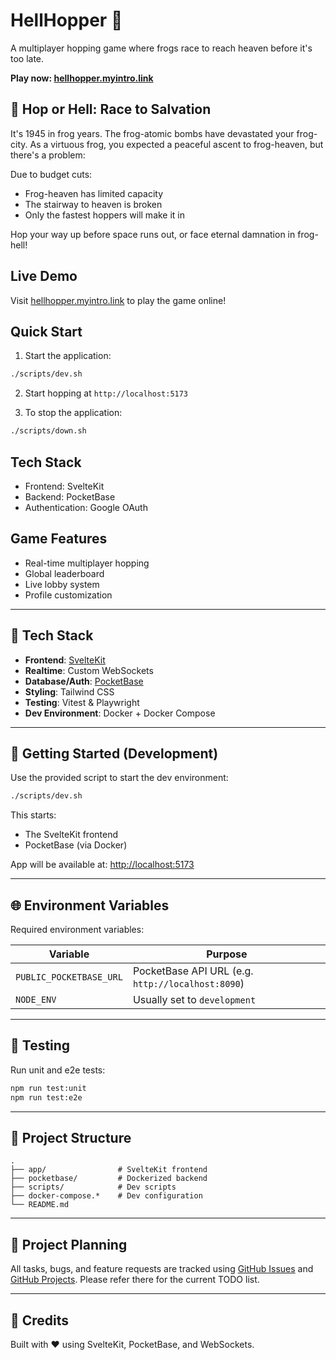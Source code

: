 # HellHopper 🐸

A multiplayer hopping game where frogs race to reach heaven before it's too late.

**Play now: [hellhopper.myintro.link](https://hellhopper.myintro.link)**

## 🐸 Hop or Hell: Race to Salvation

It's 1945 in frog years. The frog-atomic bombs have devastated your frog-city. As a virtuous frog, you expected a peaceful ascent to frog-heaven, but there's a problem:

Due to budget cuts:
- Frog-heaven has limited capacity
- The stairway to heaven is broken
- Only the fastest hoppers will make it in

Hop your way up before space runs out, or face eternal damnation in frog-hell!

## Live Demo

Visit [hellhopper.myintro.link](https://hellhopper.myintro.link) to play the game online!

## Quick Start

1. Start the application:
```bash
./scripts/dev.sh
```

2. Start hopping at `http://localhost:5173`

3. To stop the application:
```bash
./scripts/down.sh
```

## Tech Stack

- Frontend: SvelteKit
- Backend: PocketBase
- Authentication: Google OAuth

## Game Features

- Real-time multiplayer hopping
- Global leaderboard
- Live lobby system
- Profile customization

---

## 🧰 Tech Stack

- **Frontend**: [SvelteKit](https://kit.svelte.dev)
- **Realtime**: Custom WebSockets
- **Database/Auth**: [PocketBase](https://pocketbase.io)
- **Styling**: Tailwind CSS
- **Testing**: Vitest & Playwright
- **Dev Environment**: Docker + Docker Compose

---

## 🚀 Getting Started (Development)

Use the provided script to start the dev environment:

```bash
./scripts/dev.sh
```

This starts:
- The SvelteKit frontend
- PocketBase (via Docker)

App will be available at: [http://localhost:5173](http://localhost:5173)

---

## 🌐 Environment Variables

Required environment variables:

| Variable                | Purpose                               |
|-------------------------|----------------------------------------|
| `PUBLIC_POCKETBASE_URL` | PocketBase API URL (e.g. `http://localhost:8090`) |
| `NODE_ENV`              | Usually set to `development`           |

---

## 🧪 Testing

Run unit and e2e tests:

```bash
npm run test:unit
npm run test:e2e
```

---

## 📁 Project Structure

```
.
├── app/                # SvelteKit frontend
├── pocketbase/         # Dockerized backend
├── scripts/            # Dev scripts
├── docker-compose.*    # Dev configuration
└── README.md
```

---

## 📌 Project Planning

All tasks, bugs, and feature requests are tracked using [GitHub Issues](../../issues) and [GitHub Projects](../../projects). Please refer there for the current TODO list.

---

## 🧠 Credits

Built with ❤️ using SvelteKit, PocketBase, and WebSockets.


